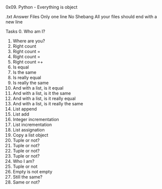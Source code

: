 0x09. Python - Everything is object

.txt Answer Files
Only one line
No Shebang
All your files should end with a new line

Tasks
0. Who am I?
1. Where are you?
2. Right count
3. Right count =
4. Right count =
5. Right count =+
6. Is equal
7. Is the same
8. Is really equal
9. Is really the same
10. And with a list, is it equal
11. And with a list, is it the same
12. And with a list, is it really equal
13. And with a list, is it really the same
14. List append
15. List add
16. Integer incrementation
17. List incrementation
18. List assignation
19. Copy a list object
20. Tuple or not?
21. Tuple or not?
22. Tuple or not?
23. Tuple or not?
24. Who I am?
25. Tuple or not
26. Empty is not empty
27. Still the same?
28. Same or not?

